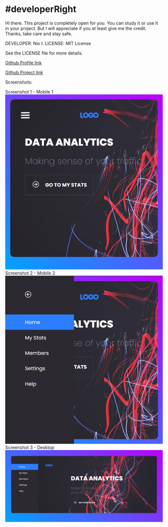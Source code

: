 # #developerRight

Hi there. This project is completely open for you. You can study it or use it in your project. But I will appreciate if you at least give me the credit. Thanks, take care and stay safe.

DEVELOPER: Nio I.
LICENSE: MIT License

See the LICENSE file for more details.

[Github Profile link](https://github.com/Autorun-AVS)

[Github Project link](https://github.com/Autorun-AVS/HTML-CSS-JS-Data-Analytics-Dashboard-AVS-20240703)

Screenshots:

Screenshot 1 - Mobile 1
![Project screenshot 1](screenshots/Data-Analytics-Dashboard-AVS%20(1).png)
Screenshot 2 - Mobile 2
![Project screenshots 2](screenshots/Data-Analytics-Dashboard-AVS%20(2).png)
Screenshot 3 - Desktop
![Project screenshots 3](screenshots/Data-Analytics-Dashboard-AVS%20(3).png)